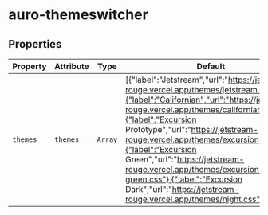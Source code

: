 # auro-themeswitcher

## Properties

| Property | Attribute | Type    | Default                                          | Description                                      |
|----------|-----------|---------|--------------------------------------------------|--------------------------------------------------|
| `themes` | `themes`  | `Array` | [{"label":"Jetstream","url":"https://jetstream-rouge.vercel.app/themes/jetstream.css"},{"label":"Californian","url":"https://jetstream-rouge.vercel.app/themes/californian.css"},{"label":"Excursion Prototype","url":"https://jetstream-rouge.vercel.app/themes/excursion.css"},{"label":"Excursion Green","url":"https://jetstream-rouge.vercel.app/themes/excursion-green.css"},{"label":"Excursion Dark","url":"https://jetstream-rouge.vercel.app/themes/night.css"}] | This accepts an array of JSON object outlining the themes to support. |
